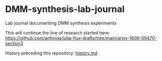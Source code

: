 # DMM-synthesis-lab-journal

Lab journal documenting DMM synthesis experiments

This will continue the line of research started here: https://github.com/anhinga/julia-flux-drafts/tree/main/arxiv-1606-09470-section3

History preceding this repository: [history.md](history.md)
